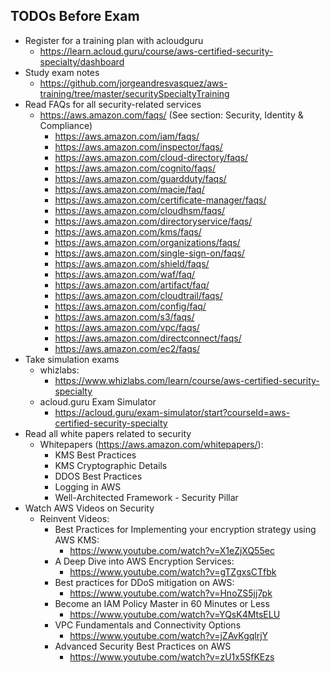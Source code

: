 ## TODOs Before Exam

- Register for a training plan with acloudguru
    - https://learn.acloud.guru/course/aws-certified-security-specialty/dashboard
- Study exam notes
    - https://github.com/jorgeandresvasquez/aws-training/tree/master/securitySpecialtyTraining
- Read FAQs for all security-related services
    - https://aws.amazon.com/faqs/ (See section:  Security, Identity & Compliance)
        - https://aws.amazon.com/iam/faqs/
        - https://aws.amazon.com/inspector/faqs/
        - https://aws.amazon.com/cloud-directory/faqs/
        - https://aws.amazon.com/cognito/faqs/
        - https://aws.amazon.com/guardduty/faqs/
        - https://aws.amazon.com/macie/faq/
        - https://aws.amazon.com/certificate-manager/faqs/
        - https://aws.amazon.com/cloudhsm/faqs/
        - https://aws.amazon.com/directoryservice/faqs/
        - https://aws.amazon.com/kms/faqs/
        - https://aws.amazon.com/organizations/faqs/
        - https://aws.amazon.com/single-sign-on/faqs/
        - https://aws.amazon.com/shield/faqs/
        - https://aws.amazon.com/waf/faq/
        - https://aws.amazon.com/artifact/faq/
        - https://aws.amazon.com/cloudtrail/faqs/
        - https://aws.amazon.com/config/faq/
        - https://aws.amazon.com/s3/faqs/
        - https://aws.amazon.com/vpc/faqs/
        - https://aws.amazon.com/directconnect/faqs/
        - https://aws.amazon.com/ec2/faqs/
- Take simulation exams
    - whizlabs:
        - https://www.whizlabs.com/learn/course/aws-certified-security-specialty
    - acloud.guru Exam Simulator
        - https://acloud.guru/exam-simulator/start?courseId=aws-certified-security-specialty
- Read all white papers related to security
    - Whitepapers (https://aws.amazon.com/whitepapers/):
        - KMS Best Practices
        - KMS Cryptographic Details
        - DDOS Best Practices
        - Logging in AWS
        - Well-Architected Framework - Security Pillar
- Watch AWS Videos on Security
    - Reinvent Videos:
        - Best Practices for Implementing your encryption strategy using AWS KMS:
            - https://www.youtube.com/watch?v=X1eZjXQ55ec
        - A Deep Dive into AWS Encryption Services:
            - https://www.youtube.com/watch?v=gTZgxsCTfbk
        - Best practices for DDoS mitigation on AWS:
            - https://www.youtube.com/watch?v=HnoZS5jj7pk
        - Become an IAM Policy Master in 60 Minutes or Less
            - https://www.youtube.com/watch?v=YQsK4MtsELU
        - VPC Fundamentals and Connectivity Options
            - https://www.youtube.com/watch?v=jZAvKgqlrjY
        - Advanced Security Best Practices on AWS
            - https://www.youtube.com/watch?v=zU1x5SfKEzs
